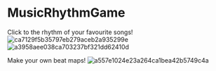 # MusicRhythmGame

Click to the rhythm of your favourite songs!
![ca7129f5b35797eb279aceb2a935299e](https://user-images.githubusercontent.com/24818991/40291651-1a4b9af2-5c94-11e8-9960-f6ad99a6a97a.png)
![a3958aee038ca703237bf321dd62410d](https://user-images.githubusercontent.com/24818991/40291652-1b4acc8e-5c94-11e8-82bb-517060b773b1.png)

Make your own beat maps!
![a557e1024e23a264ca1bea42b5749c4a](https://user-images.githubusercontent.com/24818991/40291653-1c790120-5c94-11e8-9f8f-e2792fbbd39c.png)
